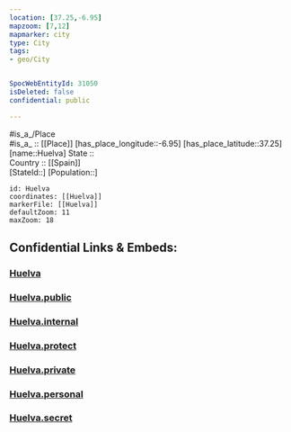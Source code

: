 ```yaml
---
location: [37.25,-6.95] 
mapzoom: [7,12] 
mapmarker: city 
type: City
tags:
- geo/City


SpocWebEntityId: 31050
isDeleted: false
confidential: public

---
```

#is_a_/Place  
#is_a_ :: [[Place]] 
[has_place_longitude::-6.95] 
[has_place_latitude::37.25] 
[name::Huelva] 
State ::  
Country :: [[Spain]]  
[StateId::] 
[Population::] 



```leaflet
id: Huelva
coordinates: [[Huelva]] 
markerFile: [[Huelva]] 
defaultZoom: 11 
maxZoom: 18
```


## Confidential Links & Embeds: 

### [Huelva](/_Standards/Earth/Continent/Europe/Europe~South/Spain/Provinces~Spain/Andalusia/Huelva.Province/City/Huelva.md) 

### [Huelva.public](/_public/Earth/Continent/Europe/Europe~South/Spain/Provinces~Spain/Andalusia/Huelva.Province/City/Huelva.public.md) 

### [Huelva.internal](/_internal/Earth/Continent/Europe/Europe~South/Spain/Provinces~Spain/Andalusia/Huelva.Province/City/Huelva.internal.md) 

### [Huelva.protect](/_protect/Earth/Continent/Europe/Europe~South/Spain/Provinces~Spain/Andalusia/Huelva.Province/City/Huelva.protect.md) 

### [Huelva.private](/_private/Earth/Continent/Europe/Europe~South/Spain/Provinces~Spain/Andalusia/Huelva.Province/City/Huelva.private.md) 

### [Huelva.personal](/_personal/Earth/Continent/Europe/Europe~South/Spain/Provinces~Spain/Andalusia/Huelva.Province/City/Huelva.personal.md) 

### [Huelva.secret](/_secret/Earth/Continent/Europe/Europe~South/Spain/Provinces~Spain/Andalusia/Huelva.Province/City/Huelva.secret.md)

